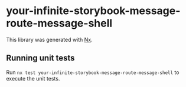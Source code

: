 # your-infinite-storybook-message-route-message-shell

This library was generated with [Nx](https://nx.dev).

## Running unit tests

Run `nx test your-infinite-storybook-message-route-message-shell` to execute the unit tests.
